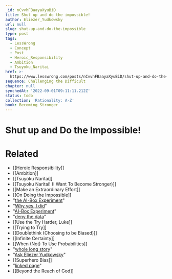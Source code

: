 ```yaml
---
_id: nCvvhFBaayaXyuBiD
title: Shut up and do the impossible!
author: Eliezer_Yudkowsky
url: null
slug: shut-up-and-do-the-impossible
type: post
tags:
  - LessWrong
  - Concept
  - Post
  - Heroic_Responsibility
  - Ambition
  - Tsuyoku_Naritai
href: >-
  https://www.lesswrong.com/posts/nCvvhFBaayaXyuBiD/shut-up-and-do-the-impossible
sequence: Challenging the Difficult
chapter: null
synchedAt: '2022-09-01T09:11:11.212Z'
status: todo
collection: 'Rationality: A-Z'
book: Becoming Stronger
---
```


# Shut up and Do the Impossible!


# Related

- [[Heroic Responsibility]]
- [[Ambition]]
- [[Tsuyoku Naritai]]
- [[Tsuyoku Naritai! (I Want To Become Stronger)]]
- [[Make an Extraordinary Effort]]
- [[On Doing the Impossible]]
- "[the AI-Box Experiment](http://www.yudkowsky.net/essays/aibox.html)"
- "[Why yes, I did](http://www.yudkowsky.net/essays/aibox.html)"
- "[AI-Box Experiment](http://www.yudkowsky.net/essays/aibox.html)"
- "[deny the data](/lw/ig/i_defy_the_data/)"
- [[Use the Try Harder, Luke]]
- [[Trying to Try]]
- [[Doublethink (Choosing to be Biased)]]
- [[Infinite Certainty]]
- [[When (Not) To Use Probabilities]]
- "[whole long story](/lw/tj/dreams_of_friendliness/)"
- "[Ask Eliezer Yudkowsky](http://news.ycombinator.com/item?id=195959)"
- [[Superhero Bias]]
- "[linked page](http://www.yudkowsky.net/essays/aibox.html)"
- [[Beyond the Reach of God]]